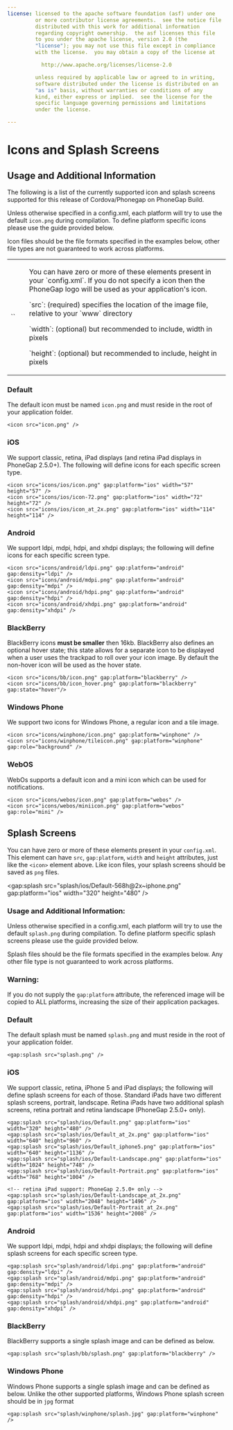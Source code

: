```yaml
---
license: licensed to the apache software foundation (asf) under one
         or more contributor license agreements.  see the notice file
         distributed with this work for additional information
         regarding copyright ownership.  the asf licenses this file
         to you under the apache license, version 2.0 (the
         "license"); you may not use this file except in compliance
         with the license.  you may obtain a copy of the license at

           http://www.apache.org/licenses/license-2.0

         unless required by applicable law or agreed to in writing,
         software distributed under the license is distributed on an
         "as is" basis, without warranties or conditions of any
         kind, either express or implied.  see the license for the
         specific language governing permissions and limitations
         under the license.

---
```


# Icons and Splash Screens

## Usage and Additional Information

The following is a list of the currently supported icon and splash screens
supported for this release of Cordova/Phonegap on PhoneGap Build.

Unless otherwise specified in a config.xml, each platform will try to use the
default `icon.png` during compilation. To define platform specific icons please
use the guide provided below.

Icon files should be the file formats specified in the examples below, other
file types are not guaranteed to work across platforms.

  <table class="table">
    <tr>
      <td>`<icon>`<td>
      <td>
        <p>
          You can have zero or more of these elements present in your
          `config.xml`. If you do not specify a icon then the PhoneGap logo will
          be used as your application's icon.
        </p>
        <p>
          `src`: (required) specifies the location of the image file, relative
          to your `www` directory
        </p>
        <p>
          `width`: (optional) but recommended to include, width in pixels
        </p>
        <p>
          `height`: (optional) but recommended to include, height in pixels
        </p>
      </td>
    </tr>
  </table>

### Default

  The default icon must be named `icon.png` and must reside in the root of your application folder.

    <icon src="icon.png" />

### iOS

  We support classic, retina, iPad displays (and retina iPad displays in PhoneGap 2.5.0+). The following will define icons
for each specific screen type.

    <icon src="icons/ios/icon.png" gap:platform="ios" width="57" height="57" />
    <icon src="icons/ios/icon-72.png" gap:platform="ios" width="72" height="72" />
    <icon src="icons/ios/icon_at_2x.png" gap:platform="ios" width="114" height="114" />

  <!-- retina iPad support: PhoneGap 2.5.0+ only -->
  <icon src="icons/ios/icon-72_at_2x.png" gap:platform="ios" width="144" height="144" />

### Android

  We support ldpi, mdpi, hdpi, and xhdpi displays; the following will define icons for
 each specific screen type.

    <icon src="icons/android/ldpi.png" gap:platform="android" gap:density="ldpi" />
    <icon src="icons/android/mdpi.png" gap:platform="android" gap:density="mdpi" />
    <icon src="icons/android/hdpi.png" gap:platform="android" gap:density="hdpi" />
    <icon src="icons/android/xhdpi.png" gap:platform="android" gap:density="xhdpi" />

### BlackBerry

  BlackBerry icons __must be smaller__ then 16kb. BlackBerry also defines an
optional hover state; this state allows for a separate icon to be displayed
when a user uses the trackpad to roll over your icon image. By default the
non-hover icon will be used as the hover state.

    <icon src="icons/bb/icon.png" gap:platform="blackberry" />
    <icon src="icons/bb/icon_hover.png" gap:platform="blackberry" gap:state="hover"/>

### Windows Phone

  We support two icons for Windows Phone, a regular icon and a tile image.

    <icon src="icons/winphone/icon.png" gap:platform="winphone" />
    <icon src="icons/winphone/tileicon.png" gap:platform="winphone" gap:role="background" />

### WebOS 

  WebOs supports a default icon and a mini icon which can be used for notifications.

    <icon src="icons/webos/icon.png" gap:platform="webos" />
    <icon src="icons/webos/miniicon.png" gap:platform="webos" gap:role="mini" />

<a name="splashes"></a>
## Splash Screens

You can have zero or more of these elements present in your
`config.xml`. This element can have `src`, `gap:platform`, `width` and `height`
attributes, just like the `<icon>` element above. Like icon files, your splash
screens should be saved as `png` files.

  <gap:splash src="splash/ios/Default-568h@2x~iphone.png" gap:platform="ios" width="320" height="480" />


### Usage and Additional Information:

Unless otherwise specified in a config.xml, each platform will try to use the
default `splash.png` during compilation. To define platform specific splash
screens please use the guide provided below.

Splash files should be the file formats specified in the examples below. Any
other file type is not guaranteed to work across platforms.

### Warning:
If you do not supply the `gap:platform` attribute, the referenced image will be
copied to ALL platforms, increasing the size of their application packages.

### Default

  The default splash must be named `splash.png` and must reside in the root of your application folder.

    <gap:splash src="splash.png" />

### iOS

  We support classic, retina, iPhone 5 and iPad displays; the following will
define splash screens for each of those. Standard iPads have two different splash
screens, portrait, landscape. Retina iPads have two additional splash screens, retina 
portrait and retina landscape (PhoneGap 2.5.0+ only).

    <gap:splash src="splash/ios/Default.png" gap:platform="ios" width="320" height="480" />
    <gap:splash src="splash/ios/Default_at_2x.png" gap:platform="ios" width="640" height="960" />
    <gap:splash src="splash/ios/Default_iphone5.png" gap:platform="ios" width="640" height="1136" />
    <gap:splash src="splash/ios/Default-Landscape.png" gap:platform="ios" width="1024" height="748" />
    <gap:splash src="splash/ios/Default-Portrait.png" gap:platform="ios" width="768" height="1004" />

    <!-- retina iPad support: PhoneGap 2.5.0+ only -->
    <gap:splash src="splash/ios/Default-Landscape_at_2x.png" gap:platform="ios" width="2048" height="1496" />
    <gap:splash src="splash/ios/Default-Portrait_at_2x.png" gap:platform="ios" width="1536" height="2008" />

### Android

  We support ldpi, mdpi, hdpi and xhdpi displays; the following will define splash
screens for each specific screen type.

    <gap:splash src="splash/android/ldpi.png" gap:platform="android" gap:density="ldpi" />
    <gap:splash src="splash/android/mdpi.png" gap:platform="android" gap:density="mdpi" />
    <gap:splash src="splash/android/hdpi.png" gap:platform="android" gap:density="hdpi" />
    <gap:splash src="splash/android/xhdpi.png" gap:platform="android" gap:density="xhdpi" />

### BlackBerry 

  BlackBerry supports a single splash image and can be defined as below.

    <gap:splash src="splash/bb/splash.png" gap:platform="blackberry" />

### Windows Phone

  Windows Phone supports a single splash image and can be defined as below.
Unlike the other supported platforms, Windows Phone splash screen should be in
`jpg` format

    <gap:splash src="splash/winphone/splash.jpg" gap:platform="winphone" />

